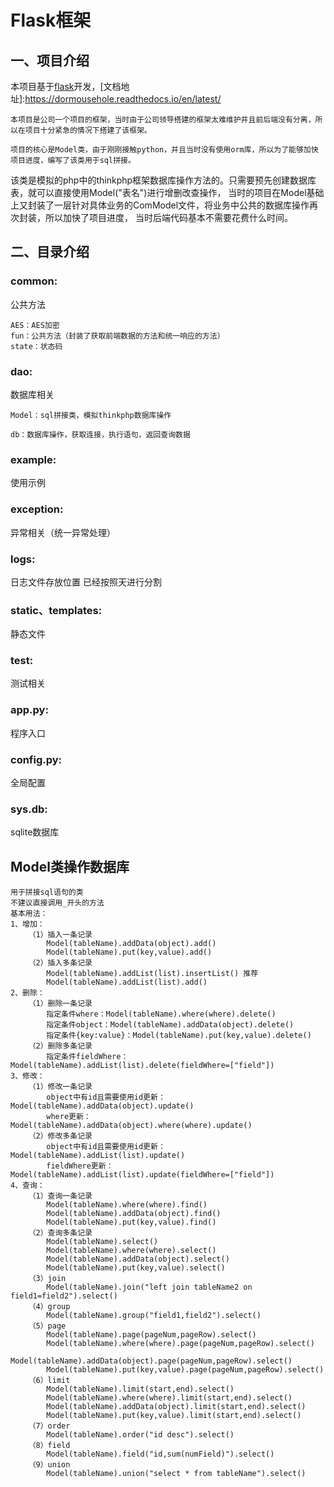 # Flask框架
## 一、项目介绍
本项目基于[flask](https://dormousehole.readthedocs.io/en/latest/)开发，[文档地址]:https://dormousehole.readthedocs.io/en/latest/


    本项目是公司一个项目的框架，当时由于公司领导搭建的框架太难维护并且前后端没有分离，所以在项目十分紧急的情况下搭建了该框架。

    项目的核心是Model类，由于刚刚接触python，并且当时没有使用orm库，所以为了能够加快项目进度，编写了该类用于sql拼接。
该类是模拟的php中的thinkphp框架数据库操作方法的。只需要预先创建数据库表，就可以直接使用Model("表名")进行增删改查操作，
当时的项目在Model基础上又封装了一层针对具体业务的ComModel文件，将业务中公共的数据库操作再次封装，所以加快了项目进度，
当时后端代码基本不需要花费什么时间。



## 二、目录介绍

### common:

公共方法

    AES：AES加密
    fun：公共方法（封装了获取前端数据的方法和统一响应的方法）
    state：状态码
    
### dao:

数据库相关

    Model：sql拼接类，模拟thinkphp数据库操作
    
    db：数据库操作，获取连接，执行语句，返回查询数据

### example:
使用示例

### exception:
异常相关（统一异常处理）


### logs:
日志文件存放位置
已经按照天进行分割


### static、templates:
静态文件

### test:
测试相关


### app.py:
程序入口

### config.py:
全局配置

### sys.db:
sqlite数据库


## Model类操作数据库

    用于拼接sql语句的类
    不建议直接调用_开头的方法
    基本用法：
    1、增加：
        （1）插入一条记录
            Model(tableName).addData(object).add()
            Model(tableName).put(key,value).add()
        （2）插入多条记录
            Model(tableName).addList(list).insertList() 推荐
            Model(tableName).addList(list).add()
    2、删除：
        （1）删除一条记录
            指定条件where：Model(tableName).where(where).delete()
            指定条件object：Model(tableName).addData(object).delete()
            指定条件{key:value}：Model(tableName).put(key,value).delete()
        （2）删除多条记录
            指定条件fieldWhere：Model(tableName).addList(list).delete(fieldWhere=["field"])
    3、修改：
        （1）修改一条记录
            object中有id且需要使用id更新：Model(tableName).addData(object).update()
            where更新：Model(tableName).addData(object).where(where).update()
        （2）修改多条记录
            object中有id且需要使用id更新：Model(tableName).addList(list).update()
            fieldWhere更新：Model(tableName).addList(list).update(fieldWhere=["field"])
    4、查询：
        （1）查询一条记录
            Model(tableName).where(where).find()
            Model(tableName).addData(object).find()
            Model(tableName).put(key,value).find()
        （2）查询多条记录
            Model(tableName).select()
            Model(tableName).where(where).select()
            Model(tableName).addData(object).select()
            Model(tableName).put(key,value).select()
        （3）join
            Model(tableName).join("left join tableName2 on field1=field2").select()
        （4）group
            Model(tableName).group("field1,field2").select()
        （5）page
            Model(tableName).page(pageNum,pageRow).select()
            Model(tableName).where(where).page(pageNum,pageRow).select()
            Model(tableName).addData(object).page(pageNum,pageRow).select()
            Model(tableName).put(key,value).page(pageNum,pageRow).select()
        （6）limit
            Model(tableName).limit(start,end).select()
            Model(tableName).where(where).limit(start,end).select()
            Model(tableName).addData(object).limit(start,end).select()
            Model(tableName).put(key,value).limit(start,end).select()
        （7）order
            Model(tableName).order("id desc").select()
        （8）field
            Model(tableName).field("id,sum(numField)").select()
        （9）union
            Model(tableName).union("select * from tableName").select()

  
